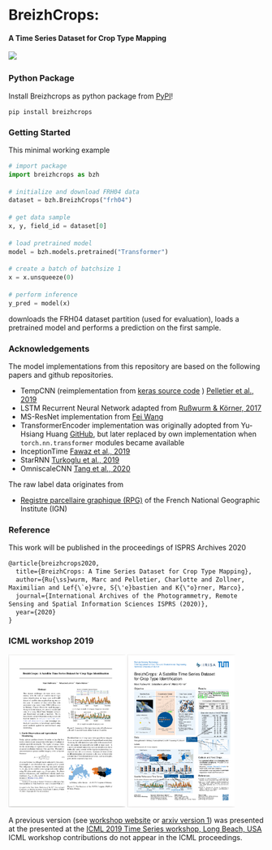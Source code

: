 # BreizhCrops:
#### A Time Series Dataset for Crop Type Mapping

![](https://github.com/tum-lmf/breizhcrops/workflows/build-package/badge.svg)

### Python Package

Install Breizhcrops as python package from [PyPI](https://pypi.org/project/breizhcrops/)!

```
pip install breizhcrops
```

### Getting Started

This minimal working example
```python
# import package
import breizhcrops as bzh
 
# initialize and download FRH04 data
dataset = bzh.BreizhCrops("frh04")

# get data sample 
x, y, field_id = dataset[0] 

# load pretrained model
model = bzh.models.pretrained("Transformer")

# create a batch of batchsize 1 
x = x.unsqueeze(0)

# perform inference 
y_pred = model(x) 
```
downloads the FRH04 dataset partition (used for evaluation), loads a pretrained model and performs a prediction on the first sample.

### Acknowledgements

The model implementations from this repository are based on the following papers and github repositories.

* TempCNN (reimplementation from [keras source code](https://github.com/charlotte-pel/igarss2019-dl4sits) ) [Pelletier et al., 2019](https://www.mdpi.com/2072-4292/11/5/523)
* LSTM Recurrent Neural Network adapted from [Rußwurm & Körner, 2017](http://openaccess.thecvf.com/content_cvpr_2017_workshops/w18/html/Russwurm_Temporal_Vegetation_Modelling_CVPR_2017_paper.html)
* MS-ResNet implementation from [Fei Wang](https://github.com/geekfeiw/Multi-Scale-1D-ResNet)
* TransformerEncoder implementation was originally adopted from Yu-Hsiang Huang [GitHub](https://github.com/jadore801120/attention-is-all-you-need-pytorch), but later replaced by own implementation when `torch.nn.transformer` modules became available
* InceptionTime [Fawaz et al., 2019](https://arxiv.org/abs/1909.04939)
* StarRNN [Turkoglu et al., 2019](https://arxiv.org/abs/1911.11033) 
* OmniscaleCNN [Tang et al., 2020](https://arxiv.org/abs/2002.10061)

The raw label data originates from 
* [Registre parcellaire graphique (RPG)](https://www.data.gouv.fr/fr/datasets/registre-parcellaire-graphique-rpg-contours-des-parcelles-et-ilots-culturaux-et-leur-groupe-de-cultures-majoritaire/) of the French National Geographic Institute (IGN)

### Reference

This work will be published in the proceedings of ISPRS Archives 2020  
```
@article{breizhcrops2020,
  title={BreizhCrops: A Time Series Dataset for Crop Type Mapping},
  author={Ru{\ss}wurm, Marc and Pelletier, Charlotte and Zollner, Maximilian and Lef{\`e}vre, S{\'e}bastien and K{\"o}rner, Marco},
  journal={International Archives of the Photogrammetry, Remote Sensing and Spatial Information Sciences ISPRS (2020)},
  year={2020}
}
```

### ICML workshop 2019 

<a href=https://arxiv.org/abs/1905.11893><img height=300px src=doc/paper.png /></a>
<a href="doc/poster.pdf"><img height=300px src=doc/poster.png /></a>

A previous version (see [workshop website](http://roseyu.com/time-series-workshop/submissions/2019/timeseries-ICML19_paper_34.pdf) or [arxiv version 1](https://arxiv.org/abs/1905.11893v1)) was presented at the
 presented at the [ICML 2019 Time Series workshop, Long Beach, USA](http://roseyu.com/time-series-workshop/)
ICML workshop contributions do not appear in the ICML proceedings.